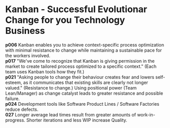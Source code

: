 # Kanban - Successful Evolutionar Change for you Technology Business
__p006__ Kanban enables you to achieve context-specific process optimization with minimal resistance to change while maintaining a sustainable pace for the workers involved.  
__p017__ "We've come to recognize that Kanban is giving permission in the market to create tailored process optimized to a specific context." (Each team uses Kanban tools how they fit.)  
__p021__ "Asking people to change their behaviour creates fear and lowers self-esteem, as it communicates that existing skills are clearly not longer valued." (Resistance to change.) Using positional power (Team Lean/Manager) as change catalyst leads to greater resistance and possible failure.  
__p024__ Development tools like Software Product Lines / Software Factories reduce defects.  
__027__ Longer average lead times result from greater amounts of work-in-progress. Shorter iterations and less WIP increase Quality.  
